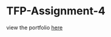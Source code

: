 # TFP-Assignment-4
view the portfolio <a href="https://allenthomas01.github.io/TFP-Assignment-4/">here </a>
